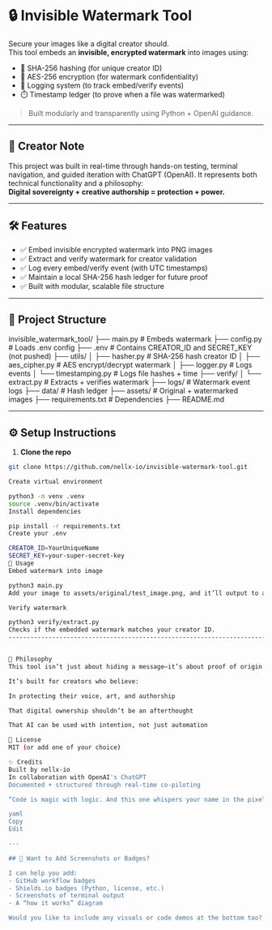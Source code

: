 # 🔒 Invisible Watermark Tool

Secure your images like a digital creator should.  
This tool embeds an **invisible, encrypted watermark** into images using:

- 🧠 SHA-256 hashing (for unique creator ID)
- 🔐 AES-256 encryption (for watermark confidentiality)
- 🧾 Logging system (to track embed/verify events)
- ⏱️ Timestamp ledger (to prove when a file was watermarked)

> Built modularly and transparently using Python + OpenAI guidance.

---

## 👤 Creator Note

This project was built in real-time through hands-on testing, terminal navigation, and guided iteration with ChatGPT (OpenAI). It represents both technical functionality and a philosophy:  
**Digital sovereignty + creative authorship = protection + power.**

---

## 🛠️ Features

- ✅ Embed invisible encrypted watermark into PNG images
- ✅ Extract and verify watermark for creator validation
- ✅ Log every embed/verify event (with UTC timestamps)
- ✅ Maintain a local SHA-256 hash ledger for future proof
- ✅ Built with modular, scalable file structure

---

## 💾 Project Structure

invisible_watermark_tool/
├── main.py # Embeds watermark
├── config.py # Loads .env config
├── .env # Contains CREATOR_ID and SECRET_KEY (not pushed)
├── utils/
│ ├── hasher.py # SHA-256 hash creator ID
│ ├── aes_cipher.py # AES encrypt/decrypt watermark
│ ├── logger.py # Logs events
│ └── timestamping.py # Logs file hashes + time
├── verify/
│ └── extract.py # Extracts + verifies watermark
├── logs/ # Watermark event logs
├── data/ # Hash ledger
├── assets/ # Original + watermarked images
├── requirements.txt # Dependencies
├── README.md


---

## ⚙️ Setup Instructions

1. **Clone the repo**  
```bash
git clone https://github.com/nellx-io/invisible-watermark-tool.git

Create virtual environment

python3 -m venv .venv
source .venv/bin/activate
Install dependencies

pip install -r requirements.txt
Create your .env

CREATOR_ID=YourUniqueName
SECRET_KEY=your-super-secret-key
🧪 Usage
Embed watermark into image

python3 main.py
Add your image to assets/original/test_image.png, and it’ll output to assets/watermarked/.

Verify watermark

python3 verify/extract.py
Checks if the embedded watermark matches your creator ID.
----------------------------------------------------------------------------------------------------------------------------


🧠 Philosophy
This tool isn’t just about hiding a message—it’s about proof of origin in a world where digital content is easily stolen, remixed, and misattributed.

It’s built for creators who believe:

In protecting their voice, art, and authorship

That digital ownership shouldn’t be an afterthought

That AI can be used with intention, not just automation

📜 License
MIT (or add one of your choice)

✨ Credits
Built by nellx-io
In collaboration with OpenAI's ChatGPT
Documented + structured through real-time co-piloting

“Code is magic with logic. And this one whispers your name in the pixels.”

yaml
Copy
Edit

---

## 🔧 Want to Add Screenshots or Badges?

I can help you add:
- GitHub workflow badges
- Shields.io badges (Python, license, etc.)
- Screenshots of terminal output
- A “how it works” diagram

Would you like to include any visuals or code demos at the bottom too?







